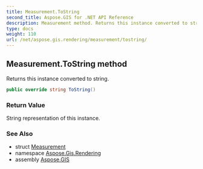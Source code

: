 ```yaml
---
title: Measurement.ToString
second_title: Aspose.GIS for .NET API Reference
description: Measurement method. Returns this instance converted to string.
type: docs
weight: 110
url: /net/aspose.gis.rendering/measurement/tostring/
---
```

## Measurement.ToString method

Returns this instance converted to string.

```csharp
public override string ToString()
```

### Return Value

String representation of this instance.

### See Also

* struct [Measurement](../)
* namespace [Aspose.Gis.Rendering](../../measurement/)
* assembly [Aspose.GIS](../../../)


